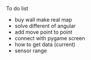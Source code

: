 To do list
- buy wall make real map
- solve different of angular
- add move point to point
- connect with pygame screen
- how to get data (current)
- sensor range
